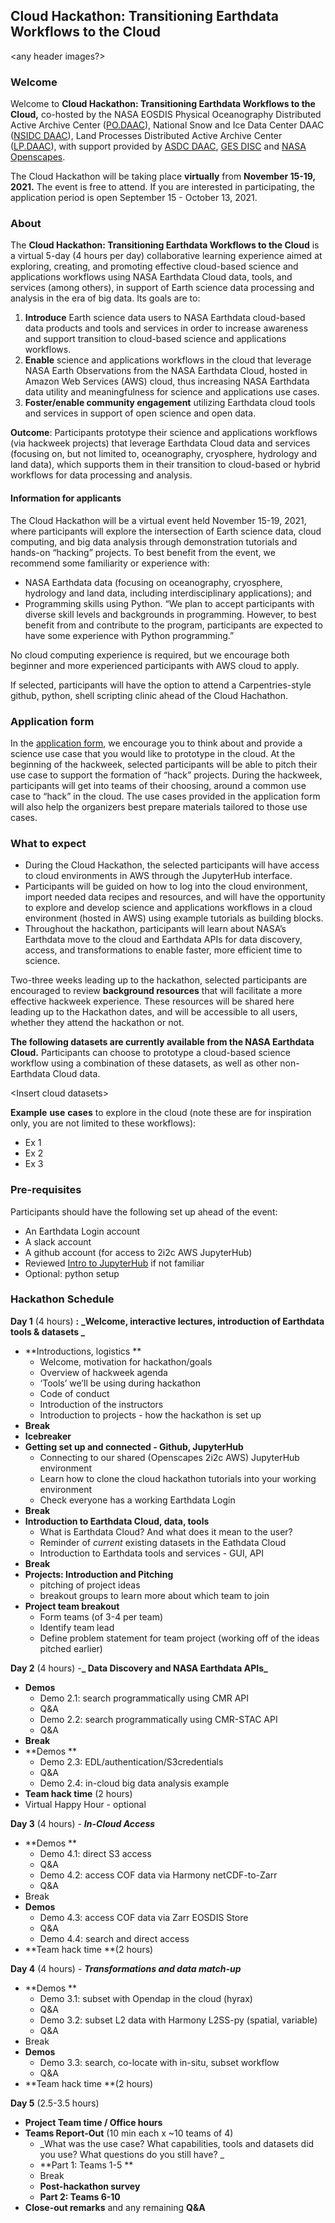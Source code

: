 
## Cloud Hackathon: Transitioning Earthdata Workflows to the Cloud

&lt;any header images?>


### Welcome

Welcome to **Cloud Hackathon: Transitioning Earthdata Workflows to the Cloud,** co-hosted by the NASA EOSDIS Physical Oceanography Distributed Active Archive Center ([PO.DAAC](https://podaac.jpl.nasa.gov/)), National Snow and Ice Data Center DAAC ([NSIDC DAAC](https://nsidc.org/daac)), Land Processes Distributed Active Archive Center ([LP.DAAC](https://lpdaac.usgs.gov/)), with support provided by [ASDC DAAC](https://earthdata.nasa.gov/eosdis/daacs/asdc), [GES DISC](https://disc.gsfc.nasa.gov/) and [NASA Openscapes](https://nasa-openscapes.github.io/).

The Cloud Hackathon will be taking place **virtually** from **November 15-19, 2021.** The event is free to attend. If you are interested in participating, the application period is open September 15 - October 13, 2021.


### About 

The **Cloud Hackathon: Transitioning Earthdata Workflows to the Cloud** is a virtual 5-day (4 hours per day) collaborative learning experience aimed at exploring, creating, and promoting effective cloud-based science and applications workflows using NASA Earthdata Cloud data, tools, and services (among others), in support of Earth science data processing and analysis in the era of big data. Its goals are to:



1. **Introduce** Earth science data users to NASA Earthdata cloud-based data products and tools and services in order to increase awareness and support transition to cloud-based science and applications workflows.
2. **Enable** science and applications workflows in the cloud that leverage NASA Earth Observations from the NASA Earthdata Cloud, hosted in Amazon Web Services (AWS) cloud, thus increasing NASA Earthdata data utility and meaningfulness for science and applications use cases.
3. **Foster/enable community engagement** utilizing Earthdata cloud tools and services in support of open science and open data.

**Outcome**: Participants prototype their science and applications workflows (via hackweek projects) that leverage Earthdata Cloud data and services (focusing on, but not limited to, oceanography, cryosphere, hydrology and land data), which supports them in their transition to cloud-based or hybrid workflows for data processing and analysis.


#### Information for applicants

The Cloud Hackathon will be a virtual event held November 15-19, 2021, where participants will explore the intersection of Earth science data, cloud computing, and big data analysis through demonstration tutorials and hands-on “hacking” projects. To best benefit from the event, we recommend some familiarity or experience with: 



* NASA Earthdata data (focusing on oceanography, cryosphere, hydrology and land data, including interdisciplinary applications); and 
* Programming skills using Python. “We plan to accept participants with diverse skill levels and backgrounds in programming. However, to best benefit from and contribute to the program, participants are expected to have some experience with Python programming.”

No cloud computing experience is required, but we encourage both beginner and more experienced participants with AWS cloud to apply.

If selected, participants will have the option to attend a Carpentries-style github, python, shell scripting clinic ahead of the Cloud Hachathon.


### Application form

In the <span style="text-decoration:underline;">application form</span>, we encourage you to think about and provide a science use case that you would like to prototype in the cloud. At the beginning of the hackweek, selected participants will be able to pitch their use case to support the formation of “hack” projects. During the hackweek, participants will get into teams of their choosing, around a common use case to “hack” in the cloud. The use cases provided in the application form will also help the organizers best prepare materials tailored to those use cases.


### What to expect



* During the Cloud Hackathon, the selected participants will have access to cloud environments in AWS through the JupyterHub interface. 
* Participants will be guided on how to log into the cloud environment, import needed data recipes and resources, and will have the opportunity to explore and develop science and applications workflows in a cloud environment (hosted in AWS) using example tutorials as building blocks. 
* Throughout the hackathon, participants will learn about NASA’s Earthdata move to the cloud and Earthdata APIs for data discovery, access, and transformations to enable faster, more efficient time to science. 

Two-three weeks leading up to the hackathon, selected participants are encouraged to review **background resources** that will facilitate a more effective hackweek experience. These resources will be shared here leading up to the Hackathon dates, and will be accessible to all users, whether they attend the hackathon or not.

**The following datasets are currently available from the NASA Earthdata Cloud.** Participants can choose to prototype a cloud-based science workflow using a combination of these datasets, as well as other non-Earthdata Cloud data. 

&lt;Insert cloud datasets>

**Example** **use** **cases** to explore in the cloud (note these are for inspiration only, you are not limited to these workflows):



* Ex 1
* Ex 2
* Ex 3


### Pre-requisites

Participants should have the following set up ahead of the event:



* An Earthdata Login account
* A slack account
* A github account (for access to 2i2c AWS JupyterHub)
* Reviewed [Intro to JupyterHub](https://snowex-hackweek.github.io/website/preliminary/jupyterhub.html) if not familiar 
* Optional: python setup


### Hackathon Schedule

**Day 1** (4 hours) **:** **_Welcome, interactive lectures, introduction of Earthdata tools & datasets _**



* **Introductions, logistics **
    * Welcome, motivation for hackathon/goals 
    * Overview of hackweek agenda
    * ‘Tools’ we’ll be using during hackathon
    * Code of conduct
    * Introduction of the instructors
    * Introduction to projects - how the hackathon is set up
* **Break** 
* **Icebreaker** 
* **Getting set up and connected - Github, JupyterHub**
    * Connecting to our shared (Openscapes 2i2c AWS) JupyterHub environment
    * Learn how to clone the cloud hackathon tutorials into your working environment
    * Check everyone has a working Earthdata Login
* **Break**
* **Introduction to Earthdata Cloud, data, tools**
    * What is Earthdata Cloud? And what does it mean to the user? 
    * Reminder of _current_ existing datasets in the Eathdata Cloud
    * Introduction to Earthdata tools and services - GUI, API
* **Break** 
* **Projects: Introduction and Pitching**
    * pitching of project ideas
    * breakout groups to learn more about which team to join
* **Project team breakout**
    * Form teams (of 3-4 per team) 
    * Identify team lead 
    * Define problem statement for team project (working off of the ideas pitched earlier) 

**Day 2** (4 hours) -**_ Data Discovery and NASA Earthdata APIs_**



* **Demos**  
    * Demo 2.1: search programmatically using CMR API
    * Q&A 
    * Demo 2.2: search programmatically using CMR-STAC API
    * Q&A 
* **Break** 
* **Demos **
    * Demo 2.3: EDL/authentication/S3credentials 
    * Q&A
    * Demo 2.4: in-cloud big data analysis example 
* **Team hack time** (2 hours)
* Virtual Happy Hour - optional 

**Day 3** (4 hours) - **_In-Cloud Access_**



* **Demos  **
    * Demo 4.1: direct S3 access
    * Q&A 
    * Demo 4.2: access COF data via Harmony netCDF-to-Zarr 
    * Q&A 
* Break
* **Demos** 
    * Demo 4.3: access COF data via Zarr EOSDIS Store
    * Q&A 
    * Demo 4.4: search and direct access
* **Team hack time **(2 hours)

**Day 4** (4 hours) - **_Transformations and data match-up_**



* **Demos **
    * Demo 3.1: subset with Opendap in the cloud (hyrax)
    * Q&A
    * Demo 3.2: subset L2 data with Harmony L2SS-py (spatial, variable) 
    * Q&A 
* Break
* **Demos**
    * Demo 3.3: search, co-locate with in-situ, subset workflow
    * Q&A
* **Team hack time **(2 hours)

**Day 5** (2.5-3.5 hours) 



* **Project Team time / Office hours**
* **Teams Report-Out** (10 min each x ~10 teams of 4)
    * _What was the use case? What capabilities, tools and datasets did you use? What questions do you still have? _
    * **Part 1: Teams 1-5 **
    * Break
    * **Post-hackathon survey**
    * **Part 2: Teams 6-10** 
* **Close-out remarks** and any remaining **Q&A**
